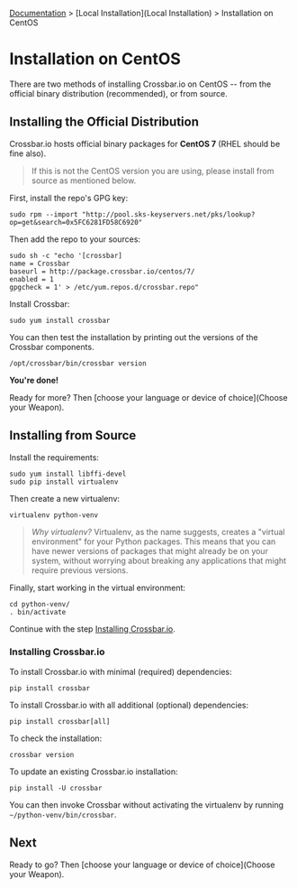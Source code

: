 [Documentation](.) > [Local Installation](Local Installation) > Installation on CentOS

# Installation on CentOS

There are two methods of installing Crossbar.io on CentOS -- from the official binary distribution (recommended), or from source.

## Installing the Official Distribution

Crossbar.io hosts official binary packages for **CentOS 7** (RHEL should be fine also).

> If this is not the CentOS version you are using, please install from source as mentioned below.

First, install the repo's GPG key:

    sudo rpm --import "http://pool.sks-keyservers.net/pks/lookup?op=get&search=0x5FC6281FD58C6920"

Then add the repo to your sources:

    sudo sh -c "echo '[crossbar]
    name = Crossbar
    baseurl = http://package.crossbar.io/centos/7/
    enabled = 1
    gpgcheck = 1' > /etc/yum.repos.d/crossbar.repo"

Install Crossbar:

    sudo yum install crossbar

You can then test the installation by printing out the versions of the Crossbar components.

    /opt/crossbar/bin/crossbar version

**You're done!**

Ready for more? Then [choose your language or device of choice](Choose your Weapon).


## Installing from Source

Install the requirements:

    sudo yum install libffi-devel
    sudo pip install virtualenv

Then create a new virtualenv:

    virtualenv python-venv

> *Why virtualenv?* Virtualenv, as the name suggests, creates a "virtual environment" for your Python packages. This means that you can have newer versions of packages that might already be on your system, without worrying about breaking any applications that might require previous versions.

Finally, start working in the virtual environment:

    cd python-venv/
    . bin/activate

Continue with the step [Installing Crossbar.io](installing-crossbar.io).


### Installing Crossbar.io

To install Crossbar.io with minimal (required) dependencies:

    pip install crossbar

To install Crossbar.io with all additional (optional) dependencies:

    pip install crossbar[all]

To check the installation:

    crossbar version

To update an existing Crossbar.io installation:

    pip install -U crossbar

You can then invoke Crossbar without activating the virtualenv by running `~/python-venv/bin/crossbar`.


## Next

Ready to go? Then [choose your language or device of choice](Choose your Weapon).
